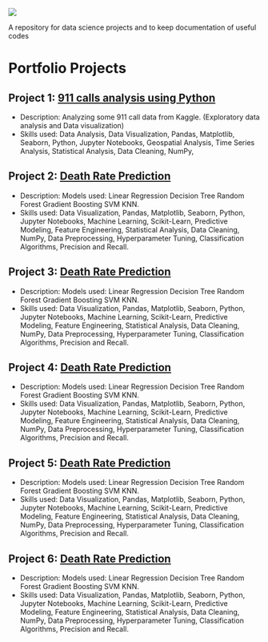 ![](https://github.com/AdityaDabrase/Data-Science-Projects/blob/main/DS.png) 

A repository for data science projects and to keep documentation of useful codes

# Portfolio Projects
## Project 1: [911 calls analysis using Python ](https://github.com/AdityaDabrase/Data-Science-Projects/blob/main/DS-ML/911%20calls%20analysis/911calls.ipynb)
- Description: Analyzing some 911 call data from Kaggle. (Exploratory data analysis and Data visualization)
- Skills used: Data Analysis, Data Visualization, Pandas, Matplotlib, Seaborn, Python, Jupyter Notebooks, Geospatial Analysis, Time Series Analysis, Statistical Analysis, Data Cleaning, NumPy,
  

## Project 2: [Death Rate Prediction](https://github.com/AdityaDabrase/Data-Science-Projects/blob/main/DS-ML/Cancer_DeathRatePrediction.ipynb)
-  Description: Models used: Linear Regression Decision Tree Random Forest Gradient Boosting SVM KNN.
- Skills used:  Data Visualization, Pandas, Matplotlib, Seaborn, Python, Jupyter Notebooks, Machine Learning, Scikit-Learn, Predictive Modeling, Feature Engineering, Statistical Analysis, Data Cleaning, NumPy, Data Preprocessing, Hyperparameter Tuning, Classification Algorithms, Precision and Recall.

## Project 3: [Death Rate Prediction](https://github.com/AdityaDabrase/Data-Science-Projects/blob/main/DS-ML/Cancer_DeathRatePrediction.ipynb)
-  Description: Models used: Linear Regression Decision Tree Random Forest Gradient Boosting SVM KNN.
- Skills used:  Data Visualization, Pandas, Matplotlib, Seaborn, Python, Jupyter Notebooks, Machine Learning, Scikit-Learn, Predictive Modeling, Feature Engineering, Statistical Analysis, Data Cleaning, NumPy, Data Preprocessing, Hyperparameter Tuning, Classification Algorithms, Precision and Recall.

## Project 4: [Death Rate Prediction](https://github.com/AdityaDabrase/Data-Science-Projects/blob/main/DS-ML/Cancer_DeathRatePrediction.ipynb)
-  Description: Models used: Linear Regression Decision Tree Random Forest Gradient Boosting SVM KNN.
- Skills used:  Data Visualization, Pandas, Matplotlib, Seaborn, Python, Jupyter Notebooks, Machine Learning, Scikit-Learn, Predictive Modeling, Feature Engineering, Statistical Analysis, Data Cleaning, NumPy, Data Preprocessing, Hyperparameter Tuning, Classification Algorithms, Precision and Recall.

## Project 5: [Death Rate Prediction](https://github.com/AdityaDabrase/Data-Science-Projects/blob/main/DS-ML/Cancer_DeathRatePrediction.ipynb)
-  Description: Models used: Linear Regression Decision Tree Random Forest Gradient Boosting SVM KNN.
- Skills used:  Data Visualization, Pandas, Matplotlib, Seaborn, Python, Jupyter Notebooks, Machine Learning, Scikit-Learn, Predictive Modeling, Feature Engineering, Statistical Analysis, Data Cleaning, NumPy, Data Preprocessing, Hyperparameter Tuning, Classification Algorithms, Precision and Recall.

## Project 6: [Death Rate Prediction](https://github.com/AdityaDabrase/Data-Science-Projects/blob/main/DS-ML/Cancer_DeathRatePrediction.ipynb)
-  Description: Models used: Linear Regression Decision Tree Random Forest Gradient Boosting SVM KNN.
- Skills used:  Data Visualization, Pandas, Matplotlib, Seaborn, Python, Jupyter Notebooks, Machine Learning, Scikit-Learn, Predictive Modeling, Feature Engineering, Statistical Analysis, Data Cleaning, NumPy, Data Preprocessing, Hyperparameter Tuning, Classification Algorithms, Precision and Recall.
